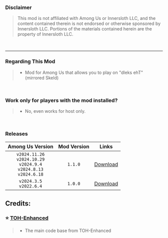 ### Disclaimer
> This mod is not affiliated with Among Us or Innersloth LLC, and the content contained therein is not endorsed or otherwise sponsored by Innersloth LLC. Portions of the materials contained herein are the property of Innersloth LLC.
<br>

------------------------------------------------------------------------------------------------------------------------------------------------------------------------------------------

### Regarding This Mod
> 
> - Mod for Among Us that allows you to play on "dleks ehT" (mirrored Skeld)
>
<br>

### Work only for players with the mod installed?
> 
> - No, even works for host only.
>
<br>

### Releases

|                                       Among Us Version                                        |    Mod Version    |                                    Links                                      |
|:---------------------------------------------------------------------------------------------:|:-----------------:|:-----------------------------------------------------------------------------:|
|           `v2024.11.26`<br>`v2024.10.29`<br>`v2024.9.4`<br>`v2024.8.13`<br>`v2024.6.18`       |      `1.1.0`      | [Download](https://github.com/Tommy-XL/Unlock-dlekS-ehT/releases/tag/v1.1.0)  |
|                                   `v2024.3.5`<br>`v2022.6.4`                                  |      `1.0.0`      | [Download](https://github.com/Tommy-XL/Unlock-dlekS-ehT/releases/tag/v1.0.0)  |

## Credits:

### :star: [TOH-Enhanced](https://github.com/0xDrMoe/TownofHost-Enhanced/) 
> 
> - The main code base from TOH-Enhanced
>
